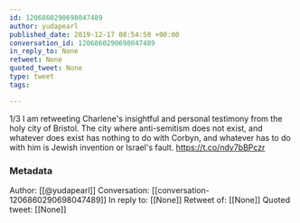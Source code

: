 ```yaml
---
id: 1206860290698047489
author: yudapearl
published_date: 2019-12-17 08:54:50 +00:00
conversation_id: 1206860290698047489
in_reply_to: None
retweet: None
quoted_tweet: None
type: tweet
tags:

---
```


1/3 I am retweeting Charlene's insightful and personal testimony from the holy city of Bristol. The city where anti-semitism does not exist, and whatever does exist has nothing to do with Corbyn, and whatever has to do with him is Jewish invention or Israel's fault. https://t.co/ndv7bBPczr

### Metadata

Author: [[@yudapearl]]
Conversation: [[conversation-1206860290698047489]]
In reply to: [[None]]
Retweet of: [[None]]
Quoted tweet: [[None]]
